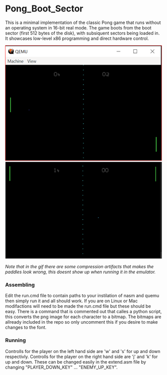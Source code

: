 # Pong_Boot_Sector
This is a minimal implementation of the classic Pong game that runs without an operating system in 16-bit real mode. The game boots from the boot sector (first 512 bytes of the disk), with subsiquent sectors being loaded in. It showcases low-level x86 programming and direct hardware control.

![Alt text](README_Images/ScreenShot1.PNG)
![Alt text](README_Images/Animation.gif)

*Note that in the gif there are some compression artifacts that makes the paddles look wrong, this doesnt show up when running it in the emulator.*

### Assembling
Edit the run.cmd file to contain paths to your instilation of nasm and quemu then simply run it and all should work. If you are on Linux or Mac modifactions will need to be made the run.cmd file but these should be easy. There is a command that is commented out that calles a python script, this converts the png image for each character to a bitmap. The bitmaps are allready included in the repo so only uncomment this if you desire to make changes to the font.

### Running
Controlls for the player on the left hand side are 'w' and 's' for up and down respectivly.
Controlls for the player on the right hand side are 'j' and 'k' for up and down.
These can be changed easily in the extend.asm file by changing "PLAYER_DOWN_KEY" ... "ENEMY_UP_KEY".

